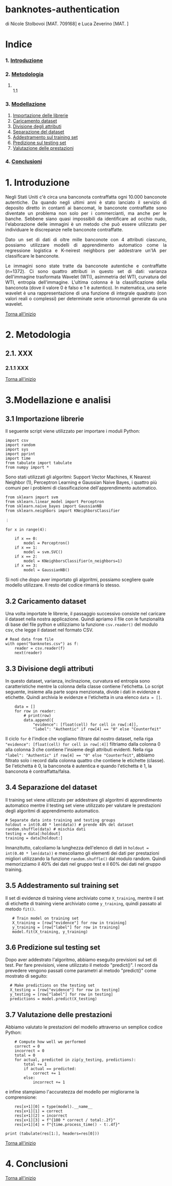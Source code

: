# banknotes-authentication

di Nicole Stolbovoi [MAT. 709168] e Luca Zeverino [MAT. ]

# Indice  

### 1. [Introduzione](#1)  
  
### 2. [Metodologia](#2)  
 1. [](#2.1)  
     1.1 [](#2.1.1)  

### 3. [Modellazione](#3)          
 1. [Importazione delle librerie](#3.1)          
 2. [Caricamento dataset](#3.2)
 3. [Divisione degli attributi](#3.3)             
 4. [Separazione del dataset](#3.4)
 5. [Addestramento sul training set](#3.5)             
 6. [Predizione sul testing set](#3.6)             
 7. [Valutazione delle prestazioni](#3.7)             

### 4. [Conclusioni](#4)
              
# <span id = "1">1. Introduzione</span> 
<p align="justify">Negli Stati Uniti c'è circa una banconota contraffatta ogni 10.000 banconote autentiche. Da quando negli ultimi anni è stato lanciato il servizio di deposito diretto in contanti ai bancomat, le banconote contraffatte sono diventate un problema non solo per i commercianti, ma anche per le banche. Sebbene siano quasi impossibili da identificare ad occhio nudo, l'elaborazione delle immagini è un metodo che può essere utilizzato per individuare le discrepanze nelle banconote contraffatte.</p>
<p align="justify">Dato un set di dati di oltre mille banconote con 4 attributi ciascuno, possiamo utilizzare modelli di apprendimento automatico come la regressione logistica e K-neirest neighbors per addestrare un'IA per classificare le banconote.</p>
<p align="justify">Le immagini sono state tratte da banconote autentiche e contraffatte (n=1372). Ci sono quattro attributi in questo set di dati: varianza dell'immagine trasformata Wavelet (WTI), asimmetria del WTI, curvatura del WTI, entropia dell'immagine. L'ultima colonna è la classificazione della banconota (dove il valore 0 è falso e 1 è autentico). In matematica, una serie wavelet è una rappresentazione di una funzione di integrale quadrato (con valori reali o complessi) per determinate serie ortonormali generate da una wavelet.</p>
<p><a href="#top">Torna all'inizio</a>

# <span id = "2">2. Metodologia</span> 
     
## <span id = "2.1">2.1. XXX</span> 

### <span id = "2.1.1">2.1.1 XXX</span>
<p><a href="#top">Torna all'inizio</a>

# <span id = "3">3.Modellazione e analisi</span> 
## <span id = "3.1">3.1 Importazione librerie</span> 
Il seguente script viene utilizzato per importare i moduli Python:
  ```
import csv
import random
import sys
import pprint
import time
from tabulate import tabulate
from numpy import *
```
  
<p>Sono stati utilizzati gli algoritmi: Support Vector Machines, K Nearest Neighbor (1), Perceptron Learning e Gaussian Naive Bayes, i quattro più comuni per i problemi di classificazione dell'apprendimento automatico.
  
```
from sklearn import svm
from sklearn.linear_model import Perceptron
from sklearn.naive_bayes import GaussianNB
from sklearn.neighbors import KNeighborsClassifier
  
︙
  
for x in range(4):

    if x == 0:
        model = Perceptron()
    if x == 1:
        model = svm.SVC()
    if x == 2:
        model = KNeighborsClassifier(n_neighbors=1)
    if x == 3:
        model = GaussianNB()
 ``` 
  
Si noti che dopo aver importato gli algoritmi, possiamo scegliere quale modello utilizzare. Il resto del codice rimarrà lo stesso.
  
## <span id = "3.2">3.2 Caricamento dataset</span>  
Una volta importate le librerie, il passaggio successivo consiste nel caricare il dataset nella nostra applicazione. Quindi apriamo il file con le funzionalità di base del file python e utilizziamo la funzione `csv.reader()` del modulo csv, che legge il dataset nel formato CSV.
  
``` 
# Read data from file
with open("banknotes.csv") as f:
    reader = csv.reader(f)
    next(reader)
``` 
  
## <span id = "3.3">3.3 Divisione degli attributi</span>  
In questo dataset, varianza, inclinazione, curvatura ed entropia sono caratteristiche mentre la colonna della classe contiene l'etichetta. Lo script seguente, insieme alla parte sopra menzionata, divide i dati in evidenze e etichette. Quindi archivia le evidenze e l'etichetta in una elenco `data = []`.  
  
``` 
    data = []
    for row in reader:
        # print(row)
        data.append({
            "evidence": [float(cell) for cell in row[:4]],
            "label": "Authentic" if row[4] == "0" else "Counterfeit"
```

Il ciclo `for` è l'indice che vogliamo filtrare dal nostro dataset, nella riga `"evidence": [float(cell) for cell in row[:4]]` filtriamo dalla colonna 0 alla colonna 3 che contiene l'insieme degli attributi evidenti. Nella riga `"label": "Authentic" if row[4] == "0" else "Counterfeit"`, abbiamo filtrato solo i record dalla colonna quattro che contiene le etichette (classe). Se l'etichetta è 0, la banconota è autentica e quando l'etichetta è 1, la banconota è contraffatta/falsa.  
  
## <span id = "3.4">3.4 Separazione del dataset</span>
Il training set viene utilizzato per addestrare gli algoritmi di apprendimento automatico mentre il testing set viene utilizzato per valutare le prestazioni degli algoritmi di apprendimento automatico.
``` 
# Separate data into training and testing groups
holdout = int(0.40 * len(data)) # prende 40% del dataset
random.shuffle(data) # mischia dati
testing = data[:holdout]
training = data[holdout:]
``` 
Innanzitutto, calcoliamo la lunghezza dell'elenco di dati in `holdout = int(0.40 * len(data))` e mescoliamo gli elementi dei dati per prestazioni migliori utilizzando la funzione `random.shuffle()` dal modulo random. Quindi memorizziamo il 40% dei dati nel gruppo test e il 60% dei dati nel gruppo training.
  
## <span id = "3.5">3.5 Addestramento sul training set</span>
Il set di evidenze di training viene archiviato come `X_training`, mentre il set di etichette di training viene archiviato come `y_training`, quindi passato al metodo `fit()`.
  
 ``` 
    # Train model on training set
    X_training = [row["evidence"] for row in training]
    y_training = [row["label"] for row in training]
    model.fit(X_training, y_training)
 ``` 
 
## <span id = "3.6">3.6 Predizione sul testing set</span>
Dopo aver addestrato l'algoritmo, abbiamo eseguito previsioni sul set di test. Per fare previsioni, viene utilizzato il metodo "predict()". I record da prevedere vengono passati come parametri al metodo "predict()" come mostrato di seguito:
 
  ```
    # Make predictions on the testing set
    X_testing = [row["evidence"] for row in testing]
    y_testing = [row["label"] for row in testing]
    predictions = model.predict(X_testing)
```
  
## <span id = "3.7">3.7 Valutazione delle prestazioni</span>
Abbiamo valutato le prestazioni del modello attraverso un semplice codice Python:

```
    # Compute how well we performed
    correct = 0
    incorrect = 0
    total = 0
    for actual, predicted in zip(y_testing, predictions):
        total += 1
        if actual == predicted:
            correct += 1
        else:
            incorrect += 1
```
e infine stampiamo l'accuratezza del modello per migliorarne la comprensione:
```
    res[x+1][0] = type(model).__name__
    res[x+1][1] = correct
    res[x+1][2] = incorrect
    res[x+1][3] = f"{100 * correct / total:.2f}"
    res[x+1][4] = f"{time.process_time() - t:.4f}"

print (tabulate(res[1:], headers=res[0]))
```
<p><a href="#top">Torna all'inizio</a>

# <span id = "4">4. Conclusioni</span> 
<p><a href="#top">Torna all'inizio</a>
